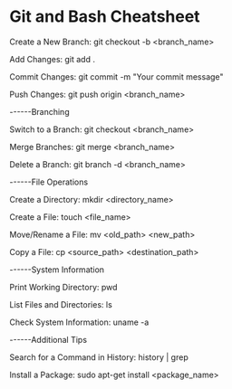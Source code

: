# Git and Bash Cheatsheet



Create a New Branch:
git checkout -b <branch_name>

Add Changes:
git add .

Commit Changes:
git commit -m "Your commit message"

Push Changes:
git push origin <branch_name>

------Branching

Switch to a Branch:
git checkout <branch_name>

Merge Branches:
git merge <branch_name>

Delete a Branch:
git branch -d <branch_name>

------File Operations

Create a Directory:
mkdir <directory_name>

Create a File:
touch <file_name>

Move/Rename a File:
mv <old_path> <new_path>

Copy a File:
cp <source_path> <destination_path>

------System Information

Print Working Directory:
pwd

List Files and Directories:
ls

Check System Information:
uname -a

------Additional Tips

Search for a Command in History:
history | grep <keyword>

Install a Package:
sudo apt-get install <package_name>
